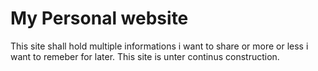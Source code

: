 # My Personal website

This site shall hold multiple informations i want to share or more or less i want to remeber for later. This site is unter continus construction.
